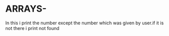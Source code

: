 # ARRAYS-
In this i print the number except the number which was given by user.if it is not there i print not found
